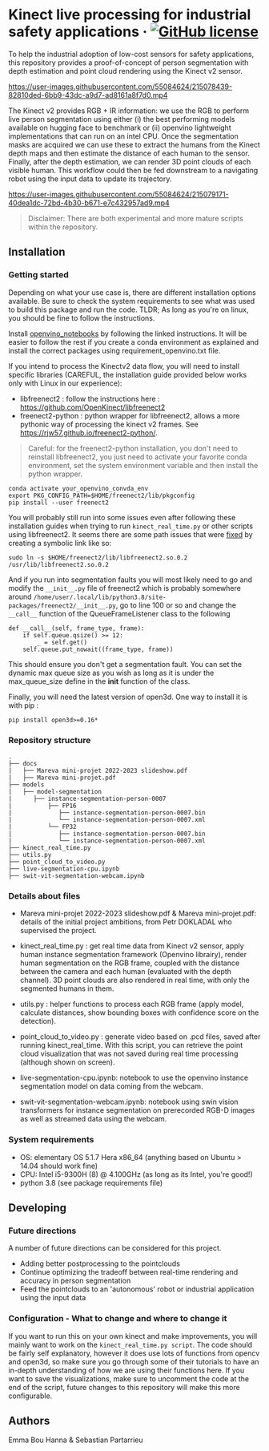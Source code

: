 # Kinect live processing for industrial safety applications &middot; [![GitHub license](https://img.shields.io/badge/license-MIT-blue.svg?style=flat-square)](https://github.com/SebastianPartarrieu/live-kinect/blob/master/LICENSE)
To help the industrial adoption of low-cost sensors for safety applications, this repository provides a proof-of-concept of person segmentation with depth estimation and point cloud rendering using the Kinect v2 sensor.

https://user-images.githubusercontent.com/55084624/215078439-82810ded-6bb9-43dc-a9d7-ad8161a8f7d0.mp4


The Kinect v2 provides RGB + IR information: we use the RGB to perform live person segmentation using either (i) the best performing models available on hugging face to benchmark or (ii) openvino lightweight implementations that can run on an intel CPU. Once the segmentation masks are acquired we can use these to extract the humans from the Kinect depth maps and then estimate the distance of each human to the sensor. Finally, after the depth estimation, we can render 3D point clouds of each visible human. This workflow could then be fed downstream to a navigating robot using the input data to update its trajectory.

https://user-images.githubusercontent.com/55084624/215079171-40dea1dc-72bd-4b30-b671-e7c432957ad9.mp4

> Disclaimer: There are both experimental and more mature scripts within the repository.

## Installation

### Getting started

Depending on what your use case is, there are different installation options available. Be sure to check the system requirements to see what was used to build this package and run the code. TLDR; As long as you're on linux, you should be fine to follow the instructions.

Install [openvino_notebooks](https://github.com/openvinotoolkit/openvino_notebooks/wiki/Conda#step-4-install-the-packages) by following the linked instructions. It will be easier to follow the rest if you create a conda environment as explained and install the correct packages using requirement_openvino.txt file.

If you intend to process the Kinectv2 data flow, you will need to install specific libraries (CAREFUL, the installation guide provided below works only with Linux in our experience):
- libfreenect2 : follow the instructions here : https://github.com/OpenKinect/libfreenect2
- freenect2-python : python wrapper for libfreenect2, allows a more pythonic way of processing the kinect v2 frames. See https://rjw57.github.io/freenect2-python/.
> Careful: for the freenect2-python installation, you don't need to reinstall libfreenect2, you just need to activate your favorite conda environment, set the system environment variable and then install the python wrapper.
```
conda activate your_openvino_convda_env
export PKG_CONFIG_PATH=$HOME/freenect2/lib/pkgconfig
pip install --user freenect2
```
You will probably still run into some issues even after following these installation guides when trying to run ```kinect_real_time.py``` or other scripts using libfreenect2. It seems there are some path issues that were [fixed](https://github.com/rjw57/freenect2-python/issues/6) by creating a symbolic link like so:
```
sudo ln -s $HOME/freenect2/lib/libfreenect2.so.0.2 /usr/lib/libfreenect2.so.0.2
```
And if you run into segmentation faults you will most likely need to go and modify the ```__init__.py``` file of freenect2 which is probably somewhere around ```/home/user/.local/lib/python3.8/site-packages/freenect2/__init__.py```, go to line 100 or so and change the ```__call__``` function of the QueueFrameListener class to the following
```
def __call__(self, frame_type, frame):
    if self.queue.qsize() >= 12:
        _ = self.get()
    self.queue.put_nowait((frame_type, frame))
```
This should ensure you don't get a segmentation fault. You can set the dynamic max queue size as you wish as long as it is under the max_queue_size define in the __init__ function of the class.

Finally, you will need the latest version of open3d. One way to install it is with pip :
```
pip install open3d>=0.16*
```

### Repository structure
```
.
├── docs
|   ├── Mareva mini-projet 2022-2023 slideshow.pdf
|   ├── Mareva mini-projet.pdf
├── models
|   ├── model-segmentation
|      ├── instance-segmentation-person-0007
|          ├── FP16
|             ├── instance-segmentation-person-0007.bin
|             └── instance-segmentation-person-0007.xml
|          └── FP32
|             ├── instance-segmentation-person-0007.bin
|             └── instance-segmentation-person-0007.xml
├── kinect_real_time.py
├── utils.py
├── point_cloud_to_video.py
├── live-segmentation-cpu.ipynb
├── swit-vit-segmentation-webcam.ipynb
```

### Details about files

- Mareva mini-projet 2022-2023 slideshow.pdf & Mareva mini-projet.pdf: details of the initial project ambitions, from Petr DOKLADAL who supervised the project.

- kinect_real_time.py : get real time data from Kinect v2 sensor, apply human instance segmentation framework (Openvino librairy), render human segmentation on the RGB frame, coupled with the distance between the camera and each human (evaluated with the depth channel). 3D point clouds are also rendered in real time, with only the segmented humans in them.

- utils.py : helper functions to process each RGB frame (apply model, calculate distances, show bounding boxes with confidence score on the detection).

- point_cloud_to_video.py : generate video based on .pcd files, saved after running kinect_real_time. With this script, you can retrieve the point cloud visualization that was not saved during real time processing (although shown on screen).

- live-segmentation-cpu.ipynb: notebook to use the openvino instance segmentation model on data coming from the webcam.

- swit-vit-segmentation-webcam.ipynb: notebook using swin vision transformers for instance segmentation on prerecorded RGB-D images as well as streamed data using the webcam.

### System requirements
- OS: elementary OS 5.1.7 Hera x86_64 (anything based on Ubuntu > 14.04 should work fine)
- CPU: Intel i5-9300H (8) @ 4.100GHz (as long as its Intel, you're good!)
- python 3.8 (see package requirements file)

## Developing

### Future directions
A number of future directions can be considered for this project.
- Adding better postprocessing to the pointclouds
- Continue optimizing the tradeoff between real-time rendering and accuracy in person segmentation
- Feed the pointclouds to an 'autonomous' robot or industrial application using the input data

### Configuration - What to change and where to change it
If you want to run this on your own kinect and make improvements, you will mainly want to work on the ```kinect_real_time.py script```. The code should be fairly self explanatory, however it does use lots of functions from opencv and open3d, so make sure you go through some of their tutorials to have an in-depth understanding of how we are using their functions here. If you want to save the visualizations, make sure to uncomment the code at the end of the script, future changes to this repository will make this more configurable.

## Authors
Emma Bou Hanna & Sebastian Partarrieu
